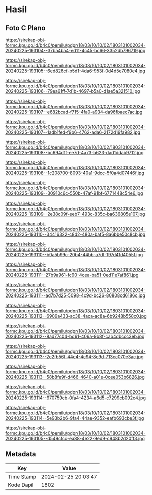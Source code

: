 # Hasil

## Foto C Plano

https://sirekap-obj-formc.kpu.go.id/b4c0/pemilu/pdpr/18/03/10/10/02/1803101002034-20240225-193104--37ba4ba4-ed11-4c45-bc66-3352db796719.jpg

https://sirekap-obj-formc.kpu.go.id/b4c0/pemilu/pdpr/18/03/10/10/02/1803101002034-20240225-193105--6ed826cf-b5d1-4da6-953f-0d4d5e7080e4.jpg

https://sirekap-obj-formc.kpu.go.id/b4c0/pemilu/pdpr/18/03/10/10/02/1803101002034-20240225-193106--79ea61ff-7d1b-4697-b5a0-d1ae5a321510.jpg

https://sirekap-obj-formc.kpu.go.id/b4c0/pemilu/pdpr/18/03/10/10/02/1803101002034-20240225-193107--e682bcad-f715-4fa0-a934-da96fbaec7ac.jpg

https://sirekap-obj-formc.kpu.go.id/b4c0/pemilu/pdpr/18/03/10/10/02/1803101002034-20240225-193107--1adb1fed-f9b6-4762-ada6-2172d19fa982.jpg

https://sirekap-obj-formc.kpu.go.id/b4c0/pemilu/pdpr/18/03/10/10/02/1803101002034-20240225-193108--bc694d1f-ee7d-4a73-b623-dad1ddab9712.jpg

https://sirekap-obj-formc.kpu.go.id/b4c0/pemilu/pdpr/18/03/10/10/02/1803101002034-20240225-193108--1c208700-8093-40a1-9dcc-5f0a4d07446f.jpg

https://sirekap-obj-formc.kpu.go.id/b4c0/pemilu/pdpr/18/03/10/10/02/1803101002034-20240225-193109--30910c6c-550b-47af-91bf-6771448c54e6.jpg

https://sirekap-obj-formc.kpu.go.id/b4c0/pemilu/pdpr/18/03/10/10/02/1803101002034-20240225-193109--2e38c09f-eeb7-493c-835c-ba636805e107.jpg

https://sirekap-obj-formc.kpu.go.id/b4c0/pemilu/pdpr/18/03/10/10/02/1803101002034-20240225-193110--34416322-c8d2-480a-baf5-8a6bbe50c8cb.jpg

https://sirekap-obj-formc.kpu.go.id/b4c0/pemilu/pdpr/18/03/10/10/02/1803101002034-20240225-193110--b0a5b99c-20b4-44bb-a7df-197d41d4055f.jpg

https://sirekap-obj-formc.kpu.go.id/b4c0/pemilu/pdpr/18/03/10/10/02/1803101002034-20240225-193111--27b9a961-fc90-4cea-ba51-0ed11e7af861.jpg

https://sirekap-obj-formc.kpu.go.id/b4c0/pemilu/pdpr/18/03/10/10/02/1803101002034-20240225-193111--ad7b7d25-5098-4c9d-bc26-80808cd6186c.jpg

https://sirekap-obj-formc.kpu.go.id/b4c0/pemilu/pdpr/18/03/10/10/02/1803101002034-20240225-193112--6909a433-ac38-4aca-ac8a-6b9248b558c0.jpg

https://sirekap-obj-formc.kpu.go.id/b4c0/pemilu/pdpr/18/03/10/10/02/1803101002034-20240225-193112--8ad77c04-bd61-406a-9b8f-cab4dbccc3eb.jpg

https://sirekap-obj-formc.kpu.go.id/b4c0/pemilu/pdpr/18/03/10/10/02/1803101002034-20240225-193113--2c2fb56f-44e4-4c94-8c9d-713cc070e3ac.jpg

https://sirekap-obj-formc.kpu.go.id/b4c0/pemilu/pdpr/18/03/10/10/02/1803101002034-20240225-193113--58b8fe9f-d466-4640-a01e-0cee053b6826.jpg

https://sirekap-obj-formc.kpu.go.id/b4c0/pemilu/pdpr/18/03/10/10/02/1803101002034-20240225-193114--970759cb-0fa4-4234-a6d5-c7299cb092c4.jpg

https://sirekap-obj-formc.kpu.go.id/b4c0/pemilu/pdpr/18/03/10/10/02/1803101002034-20240225-193114--5e93b2b6-9fa4-44ae-9352-eafb693cbe3f.jpg

https://sirekap-obj-formc.kpu.go.id/b4c0/pemilu/pdpr/18/03/10/10/02/1803101002034-20240225-193105--d549cfcc-ea88-4e22-9ed9-c948b2d20ff3.jpg


## Metadata

| Key        | Value               |
| ---------- | ------------------- |
| Time Stamp | 2024-02-25 20:03:47 |
| Kode Dapil | 1802                |



